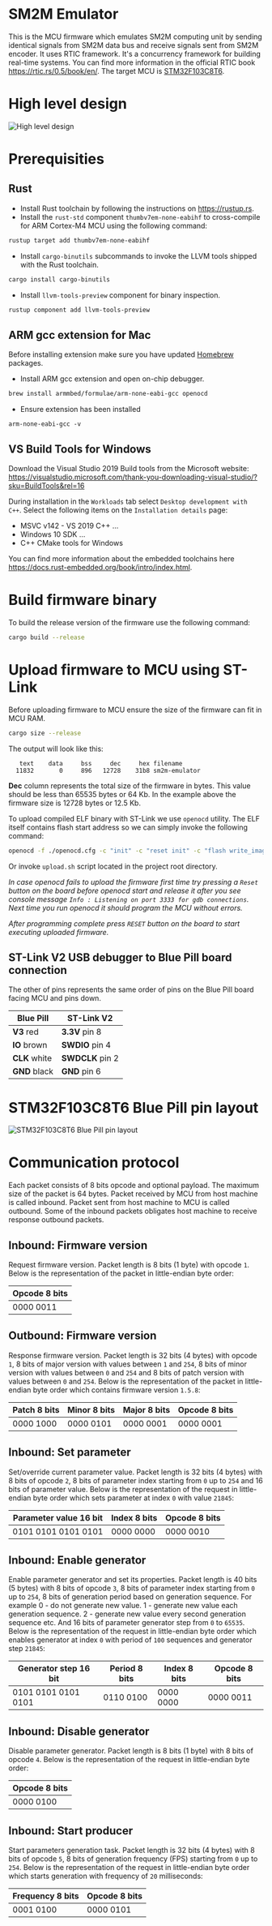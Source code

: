 # SM2M Emulator
This is the MCU firmware which emulates SM2M computing unit by sending identical signals from SM2M data bus and receive signals sent from SM2M encoder. It uses RTIC framework. It's a concurrency framework for building real-time systems. You can find more information in the official RTIC book https://rtic.rs/0.5/book/en/. The target MCU is [STM32F103C8T6](https://www.st.com/en/microcontrollers-microprocessors/stm32f103c8.html).

# High level design
![High level design](../doc/sm2m-emulator.svg)

# Prerequisities
## Rust
- Install Rust toolchain by following the instructions on https://rustup.rs.
- Install the `rust-std` component `thumbv7em-none-eabihf` to cross-compile for ARM Cortex-M4 MCU using the following command:
```bash
rustup target add thumbv7em-none-eabihf
```
- Install `cargo-binutils` subcommands to invoke the LLVM tools shipped with the Rust toolchain.
```bash
cargo install cargo-binutils 
```
- Install `llvm-tools-preview` component for binary inspection.
```bash
rustup component add llvm-tools-preview
```

## ARM gcc extension for Mac
Before installing extension make sure you have updated [Homebrew](https://brew.sh) packages.
- Install ARM gcc extension and open on-chip debugger.
```bash
brew install armmbed/formulae/arm-none-eabi-gcc openocd
```
- Ensure extension has been installed
```
arm-none-eabi-gcc -v
```

## VS Build Tools for Windows
Download the Visual Studio 2019 Build tools from the Microsoft website: https://visualstudio.microsoft.com/thank-you-downloading-visual-studio/?sku=BuildTools&rel=16

During installation in the `Workloads` tab select `Desktop development with C++`. Select the following items on the `Installation details` page:
- MSVC v142 - VS 2019 C++ ...
- Windows 10 SDK ...
- C++ CMake tools for Windows

You can find more information about the embedded toolchains here https://docs.rust-embedded.org/book/intro/index.html.

# Build firmware binary
To build the release version of the firmware use the following command:
```bash
cargo build --release
```

# Upload firmware to MCU using ST-Link
Before uploading firmware to MCU ensure the size of the firmware can fit in MCU RAM.
```bash
cargo size --release
```

The output will look like this:
```
   text    data     bss     dec     hex filename
  11832       0     896   12728    31b8 sm2m-emulator
```

**Dec** column represents the total size of the firmware in bytes. This value should be less than 65535 bytes or 64 Kb. In the example above the firmware size is 12728 bytes or 12.5 Kb.

To upload compiled ELF binary with ST-Link we use `openocd` utility. The ELF itself contains flash start address so we can simply invoke the following command:
```bash
openocd -f ./openocd.cfg -c "init" -c "reset init" -c "flash write_image erase ./target/thumbv7m-none-eabi/release/sm2m-decoder" -c "shutdown"
```
Or invoke `upload.sh` script located in the project root directory.

_In case openocd fails to upload the firmware first time try pressing a `Reset` button on the board before openocd start and release it after you see console message `Info : Listening on port 3333 for gdb connections`. Next time you run openocd it should program the MCU without errors._

_After programming complete press `RESET` button on the board to start executing uploaded firmware._

## ST-Link V2 USB debugger to Blue Pill board connection
The other of pins represents the same order of pins on the Blue Pill board facing MCU and pins down.

| Blue Pill | ST-Link V2 |
| --- | --- |
| **V3** red | **3.3V** pin 8 |
| **IO** brown | **SWDIO** pin 4 |
| **CLK** white | **SWDCLK** pin 2 |
| **GND** black | **GND** pin 6 |

# STM32F103C8T6 Blue Pill pin layout
![STM32F103C8T6 Blue Pill pin layout](../doc/STM32F103C8T6.gif)

# Communication protocol
Each packet consists of 8 bits opcode and optional payload. The maximum size of the packet is 64 bytes. Packet received by MCU from host machine is called inbound. Packet sent from host machine to MCU is called outbound. Some of the inbound packets obligates host machine to receive response outbound packets.

## Inbound: Firmware version
Request firmware version. Packet length is 8 bits (1 byte) with opcode `1`. Below is the representation of the packet in little-endian byte order:

|Opcode 8 bits|
| --- |
|0000 0011|

## Outbound: Firmware version
Response firmware version. Packet length is 32 bits (4 bytes) with opcode `1`, 8 bits of major version with values between `1` and `254`, 8 bits of minor version with values between `0` and `254` and 8 bits of patch version with values between `0` and `254`. Below is the representation of the packet in little-endian byte order which contains firmware version `1.5.8`:

|Patch 8 bits|Minor 8 bits|Major 8 bits|Opcode 8 bits|
| --- | --- | --- | --- |
|0000 1000|0000 0101|0000 0001|0000 0001|

## Inbound: Set parameter
Set/override current parameter value. Packet length is 32 bits (4 bytes) with 8 bits of opcode `2`, 8 bits of parameter index starting from `0` up to `254` and 16 bits of parameter value. Below is the representation of the request in little-endian byte order which sets parameter at index `0` with value `21845`:

|Parameter value 16 bit|Index 8 bits|Opcode 8 bits|
| --- | --- | --- |
|0101 0101 0101 0101|0000 0000|0000 0010|

## Inbound: Enable generator
Enable parameter generator and set its properties. Packet length is 40 bits (5 bytes) with 8 bits of opcode `3`, 8 bits of parameter index starting from `0` up to `254`, 8 bits of generation period based on generation sequence. For example 0 - do not generate new value. 1 - generate new value each generation sequence. 2 - generate new value every second generation sequence etc. And 16 bits of parameter generator step from `0` to `65535`. Below is the representation of the request in little-endian byte order which enables generator at index `0` with period of `100` sequences and generator step `21845`:

|Generator step 16 bit|Period 8 bits|Index 8 bits|Opcode 8 bits|
| --- | --- | --- | --- |
|0101 0101 0101 0101|0110 0100|0000 0000|0000 0011|

## Inbound: Disable generator
Disable parameter generator. Packet length is 8 bits (1 byte) with 8 bits of opcode `4`. Below is the representation of the request in little-endian byte order:

|Opcode 8 bits|
| --- |
|0000 0100|

## Inbound: Start producer
Start parameters generation task. Packet length is 32 bits (4 bytes) with 8 bits of opcode `5`, 8 bits of generation frequency (FPS) starting from `0` up to `254`. Below is the representation of the request in little-endian byte order which starts generation with frequency of `20` milliseconds:

|Frequency 8 bits|Opcode 8 bits|
| --- | --- |
|0001 0100|0000 0101|
